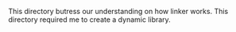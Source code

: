 This directory butress our understanding on how linker works. This directory required me to create a dynamic library.
